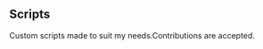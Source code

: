 ## Scripts
Custom scripts made to suit my needs.Contributions are accepted.
















































































